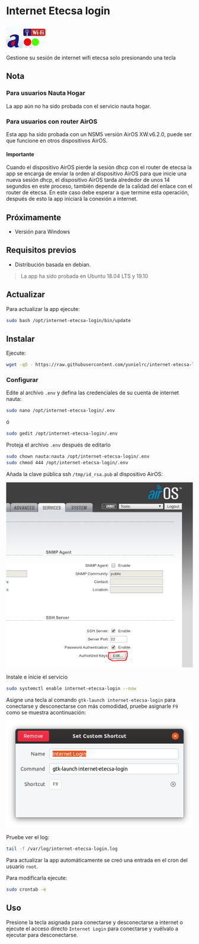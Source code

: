 # Internet Etecsa login

![Internet Etecsa login](icons/internet-etecsa-login.jpg)

Gestione su sesión de internet wifi etecsa solo presionando una tecla

## Nota

### Para usuarios Nauta Hogar

La app aún no ha sido probada con el servicio nauta hogar.

### Para usuarios con router AirOS

Esta app ha sido probada con un NSM5 versión AirOS XW.v6.2.0, puede ser que funcione en otros dispositivos AirOS.

#### Importante

Cuando el dispositivo AirOS pierde la sesión dhcp con el router de etecsa la app se encarga de enviar la orden al dispositivo AirOS para que inicie una nueva sesión dhcp, el dispositivo AirOS tarda alrededor de unos 14 segundos en este proceso, también depende de la calidad del enlace con el router de etecsa. En este caso debe esperar a que termine esta operación, después de esto la app iniciará la conexión a internet.

## Próximamente

- Versión para Windows

## Requisitos previos

- Distribución basada en debian.

> La app ha sido probada en Ubuntu 18.04 LTS y 19.10

## Actualizar

Para actualizar la app ejecute:

```bash
sudo bash /opt/internet-etecsa-login/bin/update
```

## Instalar

Ejecute:

```bash
wget -qO - https://raw.githubusercontent.com/yunielrc/internet-etecsa-login/master/bin/install | sudo bash
```

### Configurar

Edite al archivo `.env` y defina las credenciales de su cuenta de internet nauta:

```bash
sudo nano /opt/internet-etecsa-login/.env
```

ó

```bash
sudo gedit /opt/internet-etecsa-login/.env
```

Proteja el archivo `.env` después de editarlo

```bash
sudo chown nauta:nauta /opt/internet-etecsa-login/.env
sudo chmod 444 /opt/internet-etecsa-login/.env
```

Añada la clave pública ssh `/tmp/id_rsa.pub` al dispositivo AirOS:  

![AirOS](docs/airos-ssh-key.png)

Instale e inicie el servicio

```bash
sudo systemctl enable internet-etecsa-login --now
```  

Asigne una tecla al comando `gtk-launch internet-etecsa-login` para conectarse
y desconectarse con más comodidad, pruebe asignarle `F9` como se muestra acontinuación:

![AirOS](docs/keyboard-shortcut.png)

Pruebe ver el log:

```bash
tail -f /var/log/internet-etecsa-login.log
```

Para actualizar la app automáticamente se creó una entrada en el cron del usuario `root`.

Para modificarla ejecute:

```bash
sudo crontab -e
```

## Uso

Presione la tecla asignada para conectarse y desconectarse a internet o ejecute el acceso directo `Internet Login` para conectarse y vuélvalo a ejecutar para desconectarse.
